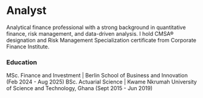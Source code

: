 # Analyst

Analytical finance professional with a strong background in quantitative finance, risk management, and data-driven analysis. I hold CMSA® designation and Risk Management Specialization certificate from Corporate Finance Institute.

### Education
MSc. Finance and Investment | Berlin School of Business and Innovation (Feb 2024 - Aug 2025)
BSc. Actuarial Science | Kwame Nkrumah University of Science and Technology, Ghana (Sept 2015 - Jun 2019)

### 
